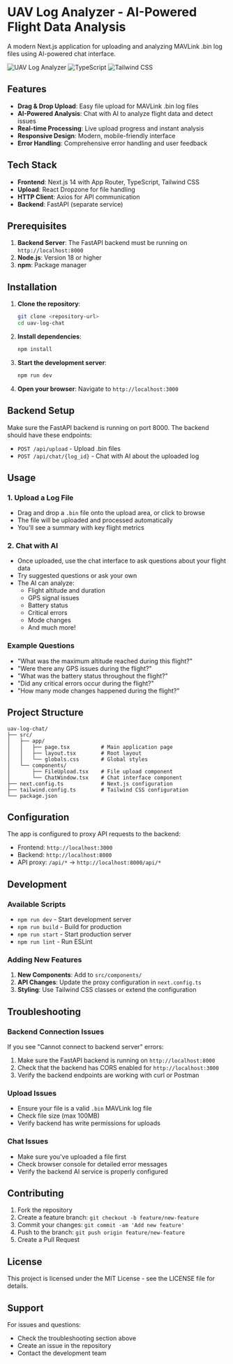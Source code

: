 # UAV Log Analyzer - AI-Powered Flight Data Analysis

A modern Next.js application for uploading and analyzing MAVLink .bin log files using AI-powered chat interface.

![UAV Log Analyzer](https://img.shields.io/badge/Next.js-14-black)
![TypeScript](https://img.shields.io/badge/TypeScript-5-blue)
![Tailwind CSS](https://img.shields.io/badge/Tailwind-3-cyan)

## Features

- **Drag & Drop Upload**: Easy file upload for MAVLink .bin log files
- **AI-Powered Analysis**: Chat with AI to analyze flight data and detect issues
- **Real-time Processing**: Live upload progress and instant analysis
- **Responsive Design**: Modern, mobile-friendly interface
- **Error Handling**: Comprehensive error handling and user feedback

## Tech Stack

- **Frontend**: Next.js 14 with App Router, TypeScript, Tailwind CSS
- **Upload**: React Dropzone for file handling
- **HTTP Client**: Axios for API communication
- **Backend**: FastAPI (separate service)

## Prerequisites

1. **Backend Server**: The FastAPI backend must be running on `http://localhost:8000`
2. **Node.js**: Version 18 or higher
3. **npm**: Package manager

## Installation

1. **Clone the repository**:
   ```bash
   git clone <repository-url>
   cd uav-log-chat
   ```

2. **Install dependencies**:
   ```bash
   npm install
   ```

3. **Start the development server**:
   ```bash
   npm run dev
   ```

4. **Open your browser**:
   Navigate to `http://localhost:3000`

## Backend Setup

Make sure the FastAPI backend is running on port 8000. The backend should have these endpoints:

- `POST /api/upload` - Upload .bin files
- `POST /api/chat/{log_id}` - Chat with AI about the uploaded log

## Usage

### 1. Upload a Log File

- Drag and drop a `.bin` file onto the upload area, or click to browse
- The file will be uploaded and processed automatically
- You'll see a summary with key flight metrics

### 2. Chat with AI

- Once uploaded, use the chat interface to ask questions about your flight data
- Try suggested questions or ask your own
- The AI can analyze:
  - Flight altitude and duration
  - GPS signal issues
  - Battery status
  - Critical errors
  - Mode changes
  - And much more!

### Example Questions

- "What was the maximum altitude reached during this flight?"
- "Were there any GPS issues during the flight?"
- "What was the battery status throughout the flight?"
- "Did any critical errors occur during the flight?"
- "How many mode changes happened during the flight?"

## Project Structure

```
uav-log-chat/
├── src/
│   ├── app/
│   │   ├── page.tsx          # Main application page
│   │   ├── layout.tsx        # Root layout
│   │   └── globals.css       # Global styles
│   └── components/
│       ├── FileUpload.tsx    # File upload component
│       └── ChatWindow.tsx    # Chat interface component
├── next.config.ts            # Next.js configuration
├── tailwind.config.ts        # Tailwind CSS configuration
└── package.json
```

## Configuration

The app is configured to proxy API requests to the backend:

- Frontend: `http://localhost:3000`
- Backend: `http://localhost:8000`
- API proxy: `/api/*` → `http://localhost:8000/api/*`

## Development

### Available Scripts

- `npm run dev` - Start development server
- `npm run build` - Build for production
- `npm run start` - Start production server
- `npm run lint` - Run ESLint

### Adding New Features

1. **New Components**: Add to `src/components/`
2. **API Changes**: Update the proxy configuration in `next.config.ts`
3. **Styling**: Use Tailwind CSS classes or extend the configuration

## Troubleshooting

### Backend Connection Issues

If you see "Cannot connect to backend server" errors:

1. Make sure the FastAPI backend is running on `http://localhost:8000`
2. Check that the backend has CORS enabled for `http://localhost:3000`
3. Verify the backend endpoints are working with curl or Postman

### Upload Issues

- Ensure your file is a valid `.bin` MAVLink log file
- Check file size (max 100MB)
- Verify backend has write permissions for uploads

### Chat Issues

- Make sure you've uploaded a file first
- Check browser console for detailed error messages
- Verify the backend AI service is properly configured

## Contributing

1. Fork the repository
2. Create a feature branch: `git checkout -b feature/new-feature`
3. Commit your changes: `git commit -am 'Add new feature'`
4. Push to the branch: `git push origin feature/new-feature`
5. Create a Pull Request

## License

This project is licensed under the MIT License - see the LICENSE file for details.

## Support

For issues and questions:
- Check the troubleshooting section above
- Create an issue in the repository
- Contact the development team
